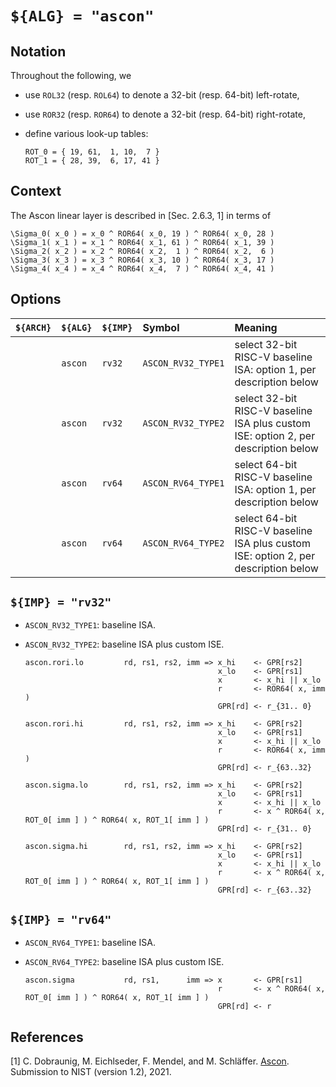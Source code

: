 # `${ALG} = "ascon"`

<!--- -------------------------------------------------------------------- --->

## Notation

Throughout the following, we

- use `ROL32` (resp. `ROL64`) to denote a 32-bit (resp. 64-bit)  left-rotate,
- use `ROR32` (resp. `ROR64`) to denote a 32-bit (resp. 64-bit) right-rotate,
- define various look-up tables:

  ```
  ROT_0 = { 19, 61,  1, 10,  7 }
  ROT_1 = { 28, 39,  6, 17, 41 }
  ```

<!--- -------------------------------------------------------------------- --->

## Context

The Ascon linear layer is described in [Sec. 2.6.3, 1] in terms of

```
\Sigma_0( x_0 ) = x_0 ^ ROR64( x_0, 19 ) ^ ROR64( x_0, 28 )
\Sigma_1( x_1 ) = x_1 ^ ROR64( x_1, 61 ) ^ ROR64( x_1, 39 )
\Sigma_2( x_2 ) = x_2 ^ ROR64( x_2,  1 ) ^ ROR64( x_2,  6 )
\Sigma_3( x_3 ) = x_3 ^ ROR64( x_3, 10 ) ^ ROR64( x_3, 17 )
\Sigma_4( x_4 ) = x_4 ^ ROR64( x_4,  7 ) ^ ROR64( x_4, 41 )
```

<!--- -------------------------------------------------------------------- --->

## Options

| `${ARCH}` | `${ALG}`  | `${IMP}`  | Symbol               | Meaning                                                                                                        |
| :-------- | :-------- | :-------- | :------------------- | :------------------------------------------------------------------------------------------------------------- |
|           | `ascon`   | `rv32`    | `ASCON_RV32_TYPE1`   | select 32-bit RISC-V baseline ISA:                 option 1, per description below                             |
|           | `ascon`   | `rv32`    | `ASCON_RV32_TYPE2`   | select 32-bit RISC-V baseline ISA plus custom ISE: option 2, per description below                             |
|           | `ascon`   | `rv64`    | `ASCON_RV64_TYPE1`   | select 64-bit RISC-V baseline ISA:                 option 1, per description below                             |
|           | `ascon`   | `rv64`    | `ASCON_RV64_TYPE2`   | select 64-bit RISC-V baseline ISA plus custom ISE: option 2, per description below                             |

<!--- -------------------------------------------------------------------- --->

## `${IMP} = "rv32"`

- `ASCON_RV32_TYPE1`: baseline ISA.

- `ASCON_RV32_TYPE2`: baseline ISA plus custom ISE.

  ```
  ascon.rori.lo         rd, rs1, rs2, imm => x_hi    <- GPR[rs2]
                                             x_lo    <- GPR[rs1]
                                             x       <- x_hi || x_lo
                                             r       <- ROR64( x, imm )
                                             GPR[rd] <- r_{31.. 0}

  ascon.rori.hi         rd, rs1, rs2, imm => x_hi    <- GPR[rs2]
                                             x_lo    <- GPR[rs1]
                                             x       <- x_hi || x_lo
                                             r       <- ROR64( x, imm )
                                             GPR[rd] <- r_{63..32}

  ascon.sigma.lo        rd, rs1, rs2, imm => x_hi    <- GPR[rs2]
                                             x_lo    <- GPR[rs1]
                                             x       <- x_hi || x_lo
                                             r       <- x ^ ROR64( x, ROT_0[ imm ] ) ^ ROR64( x, ROT_1[ imm ] )
                                             GPR[rd] <- r_{31.. 0}

  ascon.sigma.hi        rd, rs1, rs2, imm => x_hi    <- GPR[rs2]
                                             x_lo    <- GPR[rs1]
                                             x       <- x_hi || x_lo
                                             r       <- x ^ ROR64( x, ROT_0[ imm ] ) ^ ROR64( x, ROT_1[ imm ] )
                                             GPR[rd] <- r_{63..32}
  ```

<!--- -------------------------------------------------------------------- --->

## `${IMP} = "rv64"`

- `ASCON_RV64_TYPE1`: baseline ISA.

- `ASCON_RV64_TYPE2`: baseline ISA plus custom ISE.

  ```
  ascon.sigma           rd, rs1,      imm => x       <- GPR[rs1]
                                             r       <- x ^ ROR64( x, ROT_0[ imm ] ) ^ ROR64( x, ROT_1[ imm ] )
                                             GPR[rd] <- r
  ```

<!--- -------------------------------------------------------------------- --->

## References

[1] C. Dobraunig, M. Eichlseder, F. Mendel, and M. Schläffer.
    [Ascon](https://csrc.nist.gov/CSRC/media/Projects/lightweight-cryptography/documents/finalist-round/updated-spec-doc/ascon-spec-final.pdf).
    Submission to NIST (version 1.2), 2021.

<!--- -------------------------------------------------------------------- --->
